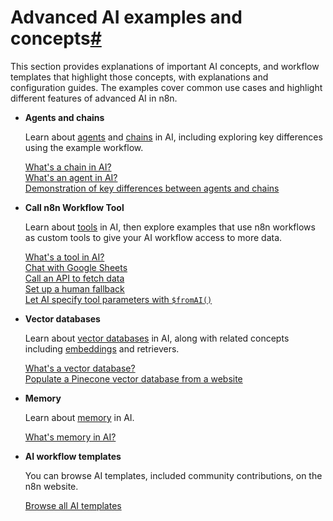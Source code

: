 [](https://github.com/n8n-io/n8n-docs/edit/main/docs/advanced-ai/examples/introduction.md "Edit this page")

# Advanced AI examples and concepts[#](#advanced-ai-examples-and-concepts "Permanent link")

This section provides explanations of important AI concepts, and workflow templates that highlight those concepts, with explanations and configuration guides. The examples cover common use cases and highlight different features of advanced AI in n8n.

*   **Agents and chains**
    
    Learn about [agents](../../../glossary/#ai-agent) and [chains](../../../glossary/#ai-chain) in AI, including exploring key differences using the example workflow.
    
    [What's a chain in AI?](../understand-chains/)  
    [What's an agent in AI?](../understand-agents/)  
    [Demonstration of key differences between agents and chains](../agent-chain-comparison/)
    
*   **Call n8n Workflow Tool**
    
    Learn about [tools](../../../glossary/#ai-tool) in AI, then explore examples that use n8n workflows as custom tools to give your AI workflow access to more data.
    
    [What's a tool in AI?](../understand-tools/)  
    [Chat with Google Sheets](../data-google-sheets/)  
    [Call an API to fetch data](../api-workflow-tool/)  
    [Set up a human fallback](../human-fallback/)  
    [Let AI specify tool parameters with `$fromAI()`](../using-the-fromai-function/)
    
*   **Vector databases**
    
    Learn about [vector databases](../../../glossary/#ai-vector-store) in AI, along with related concepts including [embeddings](../../../glossary/#ai-embedding) and retrievers.
    
    [What's a vector database?](../understand-vector-databases/)  
    [Populate a Pinecone vector database from a website](../vector-store-website/)
    
*   **Memory**
    
    Learn about [memory](../../../glossary/#ai-memory) in AI.
    
    [What's memory in AI?](../understand-memory/)
    
*   **AI workflow templates**
    
    You can browse AI templates, included community contributions, on the n8n website.
    
    [Browse all AI templates](https://n8n.io/workflows/?categories=25)